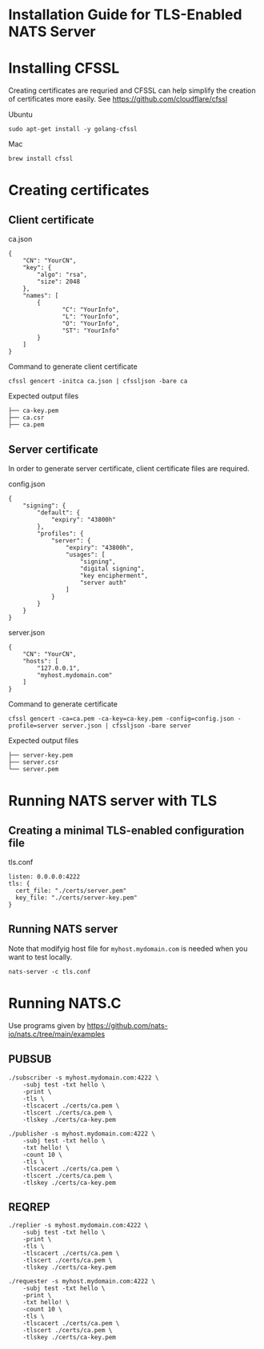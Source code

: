 
# Installation Guide for TLS-Enabled NATS Server

# Installing CFSSL

Creating certificates are requried and CFSSL can help simplify the creation of certificates more easily. See https://github.com/cloudflare/cfssl

Ubuntu
```
sudo apt-get install -y golang-cfssl
```

Mac
```
brew install cfssl 
```

# Creating certificates

## Client certificate

ca.json
```
{
    "CN": "YourCN",
    "key": {
        "algo": "rsa",
        "size": 2048
    },
    "names": [
        {
               "C": "YourInfo",
               "L": "YourInfo",
               "O": "YourInfo",
               "ST": "YourInfo"
        }
    ]
}
```

Command to generate client certificate
```
cfssl gencert -initca ca.json | cfssljson -bare ca
```

Expected output files
```
├── ca-key.pem
├── ca.csr
├── ca.pem
```

## Server certificate

In order to generate server certificate, client certificate files are required.

config.json
```
{
    "signing": {
        "default": {
            "expiry": "43800h"
        },
        "profiles": {   
            "server": {
                "expiry": "43800h",
                "usages": [
                    "signing",
                    "digital signing",
                    "key encipherment",
                    "server auth"
                ]
            }
        }
    }
}
```

server.json
```
{
    "CN": "YourCN",
    "hosts": [
        "127.0.0.1",
        "myhost.mydomain.com"
    ]
}
```

Command to generate certificate
```
cfssl gencert -ca=ca.pem -ca-key=ca-key.pem -config=config.json -profile=server server.json | cfssljson -bare server
``` 


Expected output files
```
├── server-key.pem
├── server.csr
└── server.pem
```

# Running NATS server with TLS

## Creating a minimal TLS-enabled configuration file

tls.conf
```
listen: 0.0.0.0:4222
tls: {
  cert_file: "./certs/server.pem"
  key_file: "./certs/server-key.pem"
}
```

## Running NATS server

Note that modifyig host file for `myhost.mydomain.com` is needed when you want to test locally.
```
nats-server -c tls.conf
```

# Running NATS.C 

Use programs given by https://github.com/nats-io/nats.c/tree/main/examples


## PUBSUB

```
./subscriber -s myhost.mydomain.com:4222 \
    -subj test -txt hello \
    -print \
    -tls \
    -tlscacert ./certs/ca.pem \
    -tlscert ./certs/ca.pem \
    -tlskey ./certs/ca-key.pem
```

```
./publisher -s myhost.mydomain.com:4222 \
    -subj test -txt hello \
    -txt hello! \
    -count 10 \
    -tls \
    -tlscacert ./certs/ca.pem \
    -tlscert ./certs/ca.pem \
    -tlskey ./certs/ca-key.pem 
```

## REQREP

```
./replier -s myhost.mydomain.com:4222 \
    -subj test -txt hello \
    -print \
    -tls \
    -tlscacert ./certs/ca.pem \
    -tlscert ./certs/ca.pem \
    -tlskey ./certs/ca-key.pem
```

```
./requester -s myhost.mydomain.com:4222 \
    -subj test -txt hello \
    -print \
    -txt hello! \
    -count 10 \
    -tls \
    -tlscacert ./certs/ca.pem \
    -tlscert ./certs/ca.pem \
    -tlskey ./certs/ca-key.pem 
```